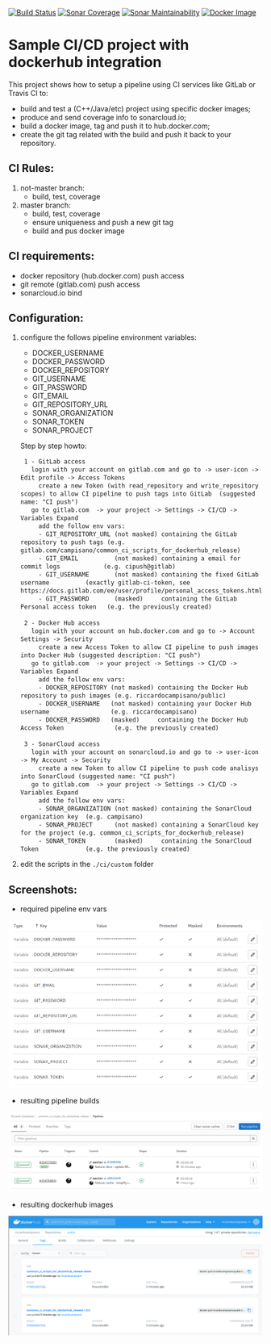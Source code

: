 [![Build Status](https://gitlab.com/campisano/common_ci_scripts_for_dockerhub_release/badges/master/pipeline.svg "Build Status")](https://gitlab.com/campisano/common_ci_scripts_for_dockerhub_release/-/pipelines)
[![Sonar Coverage](https://sonarcloud.io/api/project_badges/measure?project=common_ci_scripts_for_dockerhub_release&metric=coverage "Sonar Coverage")](https://sonarcloud.io/dashboard?id=common_ci_scripts_for_dockerhub_release)
[![Sonar Maintainability](https://sonarcloud.io/api/project_badges/measure?project=common_ci_scripts_for_dockerhub_release&metric=sqale_rating "Sonar Maintainability")](https://sonarcloud.io/dashboard?id=common_ci_scripts_for_dockerhub_release)
[![Docker Image](https://img.shields.io/docker/image-size/riccardocampisano/public/common_ci_scripts_for_dockerhub_release-latest?label=common_ci_scripts_for_dockerhub_release-latest&logo=docker "Docker Image")](https://hub.docker.com/r/riccardocampisano/public/tags?name=common_ci_scripts_for_dockerhub_release)

# Sample CI/CD project with dockerhub integration

This project shows how to setup a pipeline using CI services like GitLab or Travis CI to:
- build and test a (C++/Java/etc) project using specific docker images;
- produce and send coverage info to sonarcloud.io;
- build a docker image, tag and push it to hub.docker.com;
- create the git tag related with the build and push it back to your repository.



## CI Rules:

1) not-master branch:
    - build, test, coverage
0) master branch:
    - build, test, coverage
    - ensure uniqueness and push a new git tag
    - build and pus docker image



## CI requirements:
- docker repository (hub.docker.com) push access
- git remote (gitlab.com) push access
- sonarcloud.io bind



## Configuration:

1) configure the follows pipeline environment variables:
    - DOCKER_USERNAME
    - DOCKER_PASSWORD
    - DOCKER_REPOSITORY
    - GIT_USERNAME
    - GIT_PASSWORD
    - GIT_EMAIL
    - GIT_REPOSITORY_URL
    - SONAR_ORGANIZATION
    - SONAR_TOKEN
    - SONAR_PROJECT



    Step by step howto:

        1 - GitLab access
          login with your account on gitlab.com and go to -> user-icon -> Edit profile -> Access Tokens
            create a new Token (with read_repository and write_repository scopes) to allow CI pipeline to push tags into GitLab  (suggested name: "CI push")
          go to gitlab.com  -> your project -> Settings -> CI/CD -> Variables Expand
            add the follow env vars:
            - GIT_REPOSITORY_URL (not masked) containing the GitLab repository to push tags (e.g. gitlab.com/campisano/common_ci_scripts_for_dockerhub_release)
            - GIT_EMAIL          (not masked) containing a email for commit logs            (e.g. cipush@gitlab)
            - GIT_USERNAME       (not masked) containing the fixed GitLab username          (exactly gitlab-ci-token, see https://docs.gitlab.com/ee/user/profile/personal_access_tokens.html)
            - GIT_PASSWORD       (masked)     containing the GitLab Personal access token   (e.g. the previously created)

        2 - Docker Hub access
          login with your account on hub.docker.com and go to -> Account Settings -> Security
            create a new Access Token to allow CI pipeline to push images into Docker Hub (suggested description: "CI push")
          go to gitlab.com  -> your project -> Settings -> CI/CD -> Variables Expand
            add the follow env vars:
            - DOCKER_REPOSITORY (not masked) containing the Docker Hub repository to push images (e.g. riccardocampisano/public)
            - DOCKER_USERNAME   (not masked) containing your Docker Hub username                 (e.g. riccardocampisano)
            - DOCKER_PASSWORD   (masked)     containing the Docker Hub Access Token              (e.g. the previously created)

        3 - SonarCloud access
          login with your account on sonarcloud.io and go to -> user-icon -> My Account -> Security
            create a new Token to allow CI pipeline to push code analisys into SonarCloud (suggested name: "CI push")
          go to gitlab.com  -> your project -> Settings -> CI/CD -> Variables Expand
            add the follow env vars:
            - SONAR_ORGANIZATION (not masked) containing the SonarCloud organization key  (e.g. campisano)
            - SONAR_PROJECT      (not masked) containing a SonarCloud key for the project (e.g. common_ci_scripts_for_dockerhub_release)
            - SONAR_TOKEN        (masked)     containing the SonarCloud Token             (e.g. the previously created)





2) edit the scripts in the `./ci/custom` folder



## Screenshots:

* required pipeline env vars

![Alt text](/doc/README.md/pipeline-env-vars.png?raw=true "pipeline env vars")


* resulting pipeline builds

![Alt text](/doc/README.md/pipeline-builds.png?raw=true "pipeline builds")


* resulting dockerhub images

![Alt text](/doc/README.md/dockerhub-images.png?raw=true "dockerhub images")
